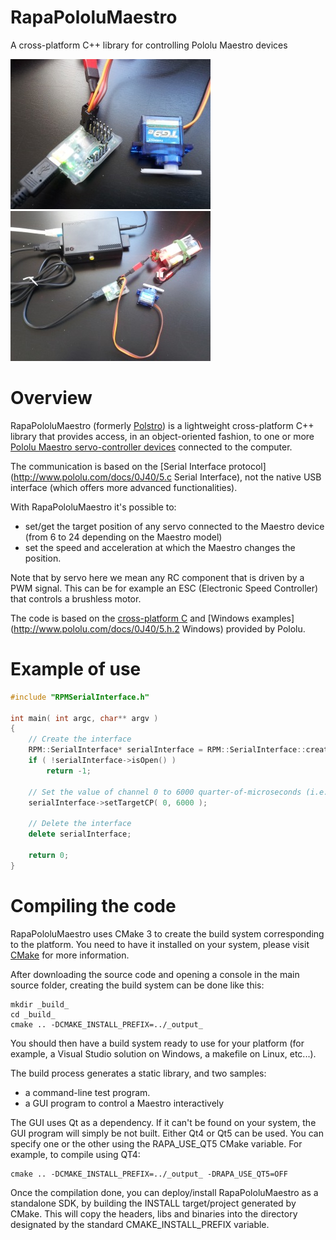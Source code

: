 RapaPololuMaestro
=================
A cross-platform C++ library for controlling Pololu Maestro devices

![alt text](RapaPololuMaestro1.jpg?raw=true "Pololu Maestro driving a servo")
![alt text](RapaPololuMaestro2.jpg?raw=true "Pololu Maestro controlled by a Raspberry Pi")

# Overview 
RapaPololuMaestro (formerly [Polstro](https://code.google.com/p/polstro/)) is a lightweight cross-platform C++ library that provides access, in an object-oriented fashion, to one or more [Pololu Maestro servo-controller devices](http://www.pololu.com/docs/0J40) connected to the computer.

The communication is based on the [Serial Interface protocol](http://www.pololu.com/docs/0J40/5.c Serial Interface), not the native USB interface (which offers more advanced functionalities).

With RapaPololuMaestro it's possible to:

* set/get the target position of any servo connected to the Maestro device (from 6 to 24 depending on the Maestro model)
* set the speed and acceleration at which the Maestro changes the position.

Note that by servo here we mean any RC component that is driven by a PWM signal. This can be for example an ESC (Electronic Speed Controller) that controls a brushless motor.

The code is based on the [cross-platform C](http://www.pololu.com/docs/0J40/5.h.2) and [Windows examples](http://www.pololu.com/docs/0J40/5.h.2 Windows) provided by Pololu.

# Example of use
```cpp
#include "RPMSerialInterface.h"

int main( int argc, char** argv )
{
    // Create the interface
    RPM::SerialInterface* serialInterface = RPM::SerialInterface::createSerialInterface( "COM4", 9600 );
    if ( !serialInterface->isOpen() )
        return -1;

    // Set the value of channel 0 to 6000 quarter-of-microseconds (i.e. 1.5 milliseconds)
    serialInterface->setTargetCP( 0, 6000 );

    // Delete the interface
    delete serialInterface;

    return 0;
}
```

# Compiling the code
RapaPololuMaestro uses CMake 3 to create the build system corresponding to the platform. You need to have it installed on your system, please visit [CMake](http://www.cmake.org/) for more information.

After downloading the source code and opening a console in the main source folder, creating the build system can be done like this:

```
mkdir _build_
cd _build_
cmake .. -DCMAKE_INSTALL_PREFIX=../_output_ 
```

You should then have a build system ready to use for your platform (for example, a Visual Studio solution on Windows, a makefile on Linux, etc...).

The build process generates a static library, and two samples:
* a command-line test program.
* a GUI  program to control a Maestro interactively

The GUI uses Qt as a dependency. If it can't be found on your system, the GUI program will simply be not built. 
Either Qt4 or Qt5 can be used. You can specify one or the other using the RAPA_USE_QT5 CMake variable. For example, to compile using QT4:

```
cmake .. -DCMAKE_INSTALL_PREFIX=../_output_ -DRAPA_USE_QT5=OFF
```

Once the compilation done, you can deploy/install RapaPololuMaestro as a standalone SDK, by building the INSTALL target/project generated by CMake. This will copy the headers, libs and binaries into the directory designated by the standard CMAKE_INSTALL_PREFIX variable.

